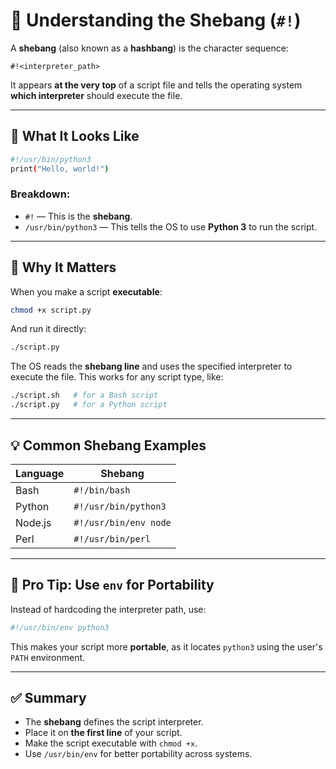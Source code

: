 
# 🌟 Understanding the **Shebang** (`#!`)

A **shebang** (also known as a **hashbang**) is the character sequence:

```
#!<interpreter_path>
```

It appears **at the very top** of a script file and tells the operating system **which interpreter** should execute the file.

---

## 📌 What It Looks Like

```bash
#!/usr/bin/python3
print("Hello, world!")
```

### Breakdown:

* `#!` — This is the **shebang**.
* `/usr/bin/python3` — This tells the OS to use **Python 3** to run the script.

---

## 🧠 Why It Matters

When you make a script **executable**:

```bash
chmod +x script.py
```

And run it directly:

```bash
./script.py
```

The OS reads the **shebang line** and uses the specified interpreter to execute the file. This works for any script type, like:

```bash
./script.sh   # for a Bash script
./script.py   # for a Python script
```

---

## 💡 Common Shebang Examples

| Language | Shebang               |
| -------- | --------------------- |
| Bash     | `#!/bin/bash`         |
| Python   | `#!/usr/bin/python3`  |
| Node.js  | `#!/usr/bin/env node` |
| Perl     | `#!/usr/bin/perl`     |

---

## 🚀 Pro Tip: Use `env` for Portability

Instead of hardcoding the interpreter path, use:

```bash
#!/usr/bin/env python3
```

This makes your script more **portable**, as it locates `python3` using the user's `PATH` environment.

---

## ✅ Summary

* The **shebang** defines the script interpreter.
* Place it on **the first line** of your script.
* Make the script executable with `chmod +x`.
* Use `/usr/bin/env` for better portability across systems.

